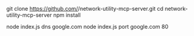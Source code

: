 git clone https://github.com/<n1hal2005>/network-utility-mcp-server.git
cd network-utility-mcp-server
npm install

node index.js dns google.com
node index.js port google.com 80
